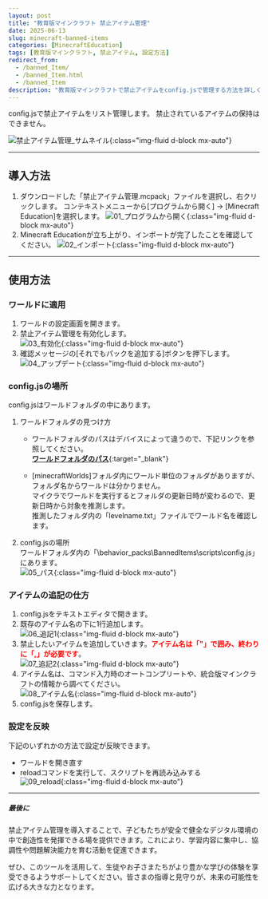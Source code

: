 ```yaml
---
layout: post
title: "教育版マインクラフト 禁止アイテム管理"
date: 2025-06-13
slug: minecraft-banned-items
categories: [MinecraftEducation]
tags: [教育版マインクラフト, 禁止アイテム, 設定方法]
redirect_from:
  - /banned_Item/
  - /banned_Item.html
  - /banned_Item
description: "教育版マインクラフトで禁止アイテムをconfig.jsで管理する方法を詳しく解説します。"
---
```


<!-- # 教育版マインクラフト 禁止アイテム管理 -->

config.jsで禁止アイテムをリスト管理します。  禁止されているアイテムの保持はできません。  

![禁止アイテム管理_サムネイル](/assets/images/blog/2025-06-24-minecraft-banned-items/00_禁止アイテム管理_サムネイル.png){:class="img-fluid d-block mx-auto"}

***

## 導入方法
1. ダウンロードした「禁止アイテム管理.mcpack」ファイルを選択し、右クリックします。
    コンテキストメニューから[プログラムから開く] -> [Minecraft Education]を選択します。
    ![01_プログラムから開く](/assets/images/blog/2025-06-24-minecraft-banned-items/01.png){:class="img-fluid d-block mx-auto"}
1.  Minecraft Educationが立ち上がり、インポートが完了したことを確認してください。
    ![02_インポート](/assets/images/blog/2025-06-24-minecraft-banned-items/02.png){:class="img-fluid d-block mx-auto"}

***

## 使用方法

### ワールドに適用

1. ワールドの設定画面を開きます。
1. 禁止アイテム管理を有効化します。  
   ![03_有効化](/assets/images/blog/2025-06-24-minecraft-banned-items/03.png){:class="img-fluid d-block mx-auto"}
1. 確認メッセージの[それでもパックを追加する]ボタンを押下します。  
   ![04_アップデート](/assets/images/blog/2025-06-24-minecraft-banned-items/04.png){:class="img-fluid d-block mx-auto"}

### config.jsの場所

config.jsはワールドフォルダの中にあります。

1. ワールドフォルダの見つけ方
    - ワールドフォルダのパスはデバイスによって違うので、下記リンクを参照してください。  
        [**ワールドフォルダのパス**](https://edusupport.minecraft.net/hc/en-us/articles/4404785703316-Location-of-World-Files){:target="_blank"}

    - [minecraftWorlds]フォルダ内にワールド単位のフォルダがありますが、フォルダ名からワールドは分かりません。  
        マイクラでワールドを実行するとフォルダの更新日時が変わるので、更新日時から対象を推測します。  
        推測したフォルダ内の「levelname.txt」ファイルでワールド名を確認します。

1. config.jsの場所  
    ワールドフォルダ内の「\behavior_packs\BannedItems\scripts\config.js」にあります。  
    ![05_パス](/assets/images/blog/2025-06-24-minecraft-banned-items/05.png){:class="img-fluid d-block mx-auto"}

### アイテムの追記の仕方

1. config.jsをテキストエディタで開きます。
1. 既存のアイテム名の下に1行追加します。  
    ![06_追記1](/assets/images/blog/2025-06-24-minecraft-banned-items/06.png){:class="img-fluid d-block mx-auto"}
1. 禁止したいアイテムを追加していきます。**<span style="color: #ff0000;">アイテム名は「"」で囲み、終わりに「,」が必要です</span>**。  
    ![07_追記2](/assets/images/blog/2025-06-24-minecraft-banned-items/07.png){:class="img-fluid d-block mx-auto"}
1. アイテム名は、コマンド入力時のオートコンプリートや、統合版マインクラフトの情報から調べてください。  
    ![08_アイテム名](/assets/images/blog/2025-06-24-minecraft-banned-items/08.png){:class="img-fluid d-block mx-auto"}
1. config.jsを保存します。

### 設定を反映

下記のいずれかの方法で設定が反映できます。

- ワールドを開き直す
- reloadコマンドを実行して、スクリプトを再読み込みする  
    ![09_reload](/assets/images/blog/2025-06-24-minecraft-banned-items/09_reload.png){:class="img-fluid d-block mx-auto"}


***

##### 最後に

禁止アイテム管理を導入することで、子どもたちが安全で健全なデジタル環境の中で創造性を発揮できる場を提供できます。これにより、学習内容に集中し、協調性や問題解決能力を育む活動を促進できます。

ぜひ、このツールを活用して、生徒やお子さまたちがより豊かな学びの体験を享受できるようサポートしてください。皆さまの指導と見守りが、未来の可能性を広げる大きな力となります。